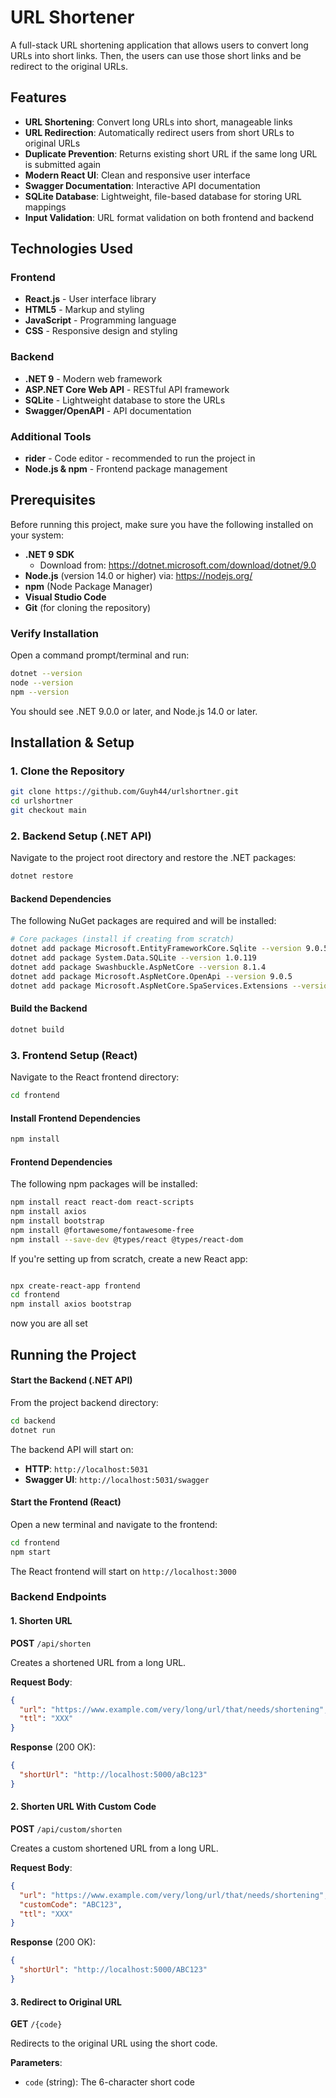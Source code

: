# URL Shortener

A full-stack URL shortening application that allows users to convert long URLs into short links.
Then, the users can use those short links and be redirect to the original URLs.

## Features

- **URL Shortening**: Convert long URLs into short, manageable links
- **URL Redirection**: Automatically redirect users from short URLs to original URLs
- **Duplicate Prevention**: Returns existing short URL if the same long URL is submitted again
- **Modern React UI**: Clean and responsive user interface
- **Swagger Documentation**: Interactive API documentation
- **SQLite Database**: Lightweight, file-based database for storing URL mappings
- **Input Validation**: URL format validation on both frontend and backend

## Technologies Used

### Frontend
- **React.js** - User interface library
- **HTML5** - Markup and styling
- **JavaScript** - Programming language
- **CSS** - Responsive design and styling

### Backend
- **.NET 9** - Modern web framework
- **ASP.NET Core Web API** - RESTful API framework
- **SQLite** - Lightweight database to store the URLs
- **Swagger/OpenAPI** - API documentation

### Additional Tools
- **rider** - Code editor - recommended to run the project in
- **Node.js & npm** - Frontend package management

## Prerequisites

Before running this project, make sure you have the following installed on your system:

- **.NET 9 SDK**
  - Download from: https://dotnet.microsoft.com/download/dotnet/9.0
- **Node.js** (version 14.0 or higher) via: https://nodejs.org/
- **npm** (Node Package Manager)
- **Visual Studio Code**
- **Git** (for cloning the repository)

### Verify Installation
Open a command prompt/terminal and run:
```bash
dotnet --version
node --version
npm --version
```
You should see .NET 9.0.0 or later, and Node.js 14.0 or later.

## Installation & Setup

### 1. Clone the Repository

```bash
git clone https://github.com/Guyh44/urlshortner.git
cd urlshortner
git checkout main
```

### 2. Backend Setup (.NET API)

Navigate to the project root directory and restore the .NET packages:

```bash
dotnet restore
```

#### Backend Dependencies

The following NuGet packages are required and will be installed:

```bash
# Core packages (install if creating from scratch)
dotnet add package Microsoft.EntityFrameworkCore.Sqlite --version 9.0.5
dotnet add package System.Data.SQLite --version 1.0.119
dotnet add package Swashbuckle.AspNetCore --version 8.1.4
dotnet add package Microsoft.AspNetCore.OpenApi --version 9.0.5
dotnet add package Microsoft.AspNetCore.SpaServices.Extensions --version 9.0.5
```

#### Build the Backend

```bash
dotnet build
```

### 3. Frontend Setup (React)

Navigate to the React frontend directory:

```bash
cd frontend
```

#### Install Frontend Dependencies

```bash
npm install
```

#### Frontend Dependencies

The following npm packages will be installed:

```bash
npm install react react-dom react-scripts
npm install axios
npm install bootstrap
npm install @fortawesome/fontawesome-free
npm install --save-dev @types/react @types/react-dom
```

If you're setting up from scratch, create a new React app:

```bash

npx create-react-app frontend
cd frontend
npm install axios bootstrap
```

now you are all set

## Running the Project

#### Start the Backend (.NET API)

From the project backend directory:

```bash
cd backend
dotnet run
```

The backend API will start on:
- **HTTP**: `http://localhost:5031`
- **Swagger UI**: `http://localhost:5031/swagger`

#### Start the Frontend (React)

Open a new terminal and navigate to the frontend:

```bash
cd frontend
npm start
```

The React frontend will start on `http://localhost:3000`


### Backend Endpoints

#### 1. Shorten URL
**POST** `/api/shorten`

Creates a shortened URL from a long URL.

**Request Body**:
```json
{
  "url": "https://www.example.com/very/long/url/that/needs/shortening",
  "ttl": "XXX"
}
```

**Response** (200 OK):
```json
{
  "shortUrl": "http://localhost:5000/aBc123"
}
```

#### 2. Shorten URL With Custom Code
**POST** `/api/custom/shorten`

Creates a custom shortened URL from a long URL.

**Request Body**:
```json
{
  "url": "https://www.example.com/very/long/url/that/needs/shortening",
  "customCode": "ABC123",
  "ttl": "XXX"
}
```

**Response** (200 OK):
```json
{
  "shortUrl": "http://localhost:5000/ABC123"
}
```


#### 3. Redirect to Original URL
**GET** `/{code}`

Redirects to the original URL using the short code.

**Parameters**:
- `code` (string): The 6-character short code
